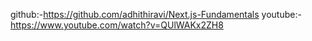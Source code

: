 github:-https://github.com/adhithiravi/Next.js-Fundamentals
youtube:-https://www.youtube.com/watch?v=QUlWAKx2ZH8
